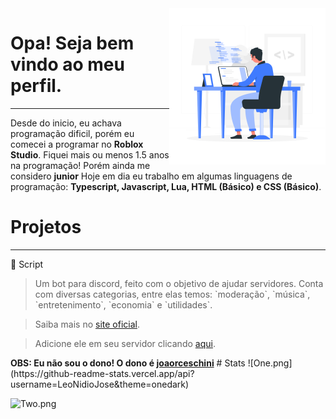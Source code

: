 <img src="https://github.com/joaorceschini/joaorceschini/raw/master/coding.svg" width=250px align="right">

# Opa! Seja bem vindo ao meu perfil.
<hr>
Desde do inicio, eu achava programação dificil, porém eu comecei a programar no <strong>Roblox Studio</strong>.
Fiquei mais ou menos 1.5 anos na programação! Porém ainda me considero <strong>junior</strong>
Hoje em dia eu trabalho em algumas linguagens de programação: <strong>Typescript, Javascript, Lua, HTML (Básico) e CSS (Básico)</strong>.

# Projetos
<hr>
👾 Script<br>
<blockquote>Um bot para discord, feito com o objetivo de ajudar servidores. Conta com diversas categorias, entre elas temos: `moderação`, `música`, `entretenimento`, `economia` e `utilidades`.</blockquote>
<blockquote> Saiba mais no <a href="https://script-bot.vercel.app/">site oficial</a>.</blockquote>
<blockquote> Adicione ele em seu servidor clicando <a href="https://discord.com/oauth2/authorize?=&client_id=762764583793459200&scope=bot&permissions=8">aqui</a>.<br></blockquote>
<strong>OBS: Eu não sou o dono! O dono é <a href="https://github.com/joaorceschini">joaorceschini</a></strong>
# Stats
![One.png](https://github-readme-stats.vercel.app/api?username=LeoNidioJose&theme=onedark)

![Two.png](https://github-readme-stats.vercel.app/api/top-langs/?username=LeoNidioJose&hide=html&layout=compact&theme=onedark)
